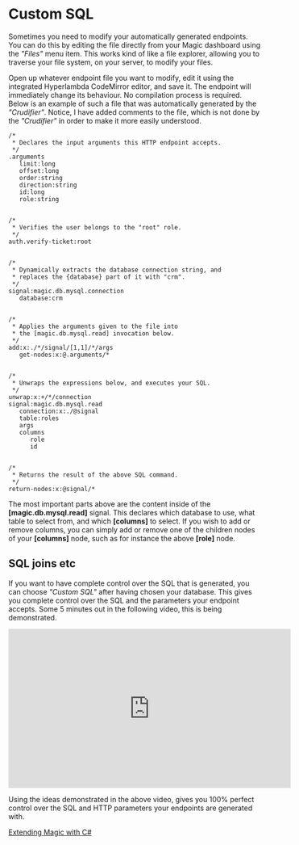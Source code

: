 # Custom SQL

Sometimes you need to modify your automatically generated endpoints. You can do this by editing
the file directly from your Magic dashboard using the _"Files"_ menu item. This works kind of
like a file explorer, allowing you to traverse your file system, on your server, to modify
your files.

Open up whatever endpoint file you want to modify, edit it using the integrated Hyperlambda
CodeMirror editor, and save it. The endpoint will immediately change its behaviour. No
compilation process is required. Below is an example of such a file that was automatically
generated by the _"Crudifier"_. Notice, I have added comments to the file, which is not
done by the _"Crudifier"_ in order to make it more easily understood.

```
/*
 * Declares the input arguments this HTTP endpoint accepts.
 */
.arguments
   limit:long
   offset:long
   order:string
   direction:string
   id:long
   role:string


/*
 * Verifies the user belongs to the "root" role.
 */
auth.verify-ticket:root


/*
 * Dynamically extracts the database connection string, and
 * replaces the {database} part of it with "crm".
 */
signal:magic.db.mysql.connection
   database:crm


/*
 * Applies the arguments given to the file into
 * the [magic.db.mysql.read] invocation below.
 */
add:x:./*/signal/[1,1]/*/args
   get-nodes:x:@.arguments/*


/*
 * Unwraps the expressions below, and executes your SQL.
 */
unwrap:x:+/*/connection
signal:magic.db.mysql.read
   connection:x:./@signal
   table:roles
   args
   columns
      role
      id


/*
 * Returns the result of the above SQL command.
 */
return-nodes:x:@signal/*
```

The most important parts above are the content inside of the **[magic.db.mysql.read]** signal. This declares
which database to use, what table to select from, and which **[columns]** to select. If you wish to add or
remove columns, you can simply add or remove one of the children nodes of your **[columns]** node, such as
for instance the above **[role]** node.

## SQL joins etc

If you want to have complete control over the SQL that is generated, you can choose _"Custom SQL"_ after
having chosen your database. This gives you complete control over the SQL and the parameters your endpoint
accepts. Some 5 minutes out in the following video, this is being demonstrated.

<div style="margin-left: auto; margin-right: auto; width: 560px;">
<iframe width="560" height="315" src="https://www.youtube.com/embed/T3UaTkQ-SZc" frameborder="0" allow="accelerometer; autoplay; encrypted-media; gyroscope; picture-in-picture" allowfullscreen></iframe>
</div>

Using the ideas demonstrated in the above video, gives you 100% perfect control over the SQL and HTTP
parameters your endpoints are generated with.

[Extending Magic with C#](/csharp)
